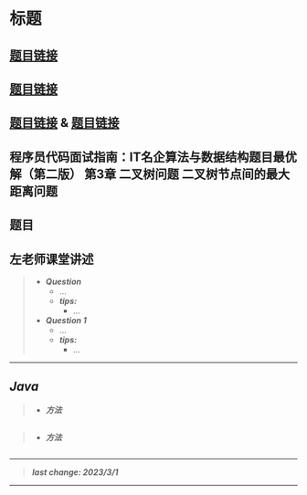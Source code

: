 # 标题

## [题目链接]()

## [题目链接]()

## [题目链接]() & [题目链接]()

## 程序员代码面试指南：IT名企算法与数据结构题目最优解（第二版） 第3章 二叉树问题 二叉树节点间的最大距离问题

## 题目

## 左老师课堂讲述

> - ***Question***
>   - ...
>   - ***tips:***
>     - ...
> - ***Question 1***
>   - ...
>   - ***tips:***
>     - ...

---

## *Java*

> - ***方法***

```java
```

> - ***方法***

```java
```

---

> ***last change: 2023/3/1***

---
